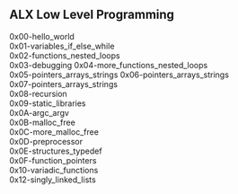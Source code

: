 ## ALX Low Level Programming

0x00-hello_world             
0x01-variables_if_else_while  
0x02-functions_nested_loops   
0x03-debugging
0x04-more_functions_nested_loops <br>
0x05-pointers_arrays_strings 
0x06-pointers_arrays_strings <br>
0x07-pointers_arrays_strings <br>
0x08-recursion <br>
0x09-static_libraries <br>
0x0A-argc_argv <br>
0x0B-malloc_free <br>
0x0C-more_malloc_free <br>
0x0D-preprocessor <br>
0x0E-structures_typedef <br>
0x0F-function_pointers <br>
0x10-variadic_functions <br>
0x12-singly_linked_lists <br>

